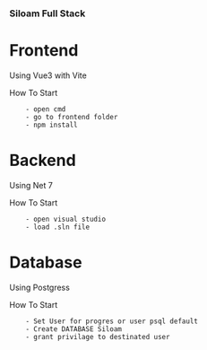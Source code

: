 


### Siloam Full Stack

# Frontend

Using Vue3 with Vite

How To Start
```
    - open cmd
    - go to frontend folder
    - npm install
```

# Backend

Using Net 7

How To Start
```
    - open visual studio
    - load .sln file
```


# Database

Using Postgress

How To Start
```
    - Set User for progres or user psql default
    - Create DATABASE Siloam
    - grant privilage to destinated user
```

